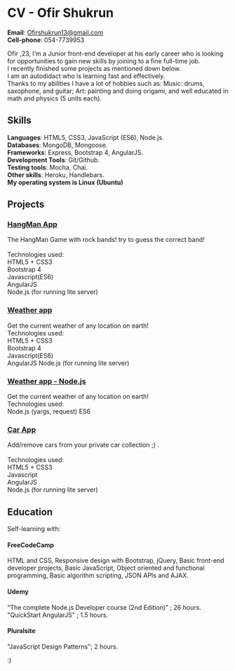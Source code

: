 # CV - Ofir Shukrun

**Email**: Ofirshukrun13@gmail.com<br> 
**Cell-phone**: 054-7739953

Ofir ,23, I’m a Junior front-end developer at his early career who is looking for opportunities to gain new skills by joining to a fine full-time job.<br> I recently finished some projects as mentioned down below.<br>  I am an autodidact who is learning fast and effectively.<br>  Thanks to my abilities I have a lot of hobbies such as: Music: drums, saxophone, and guitar; Art: painting and doing origami, and well educated in math and physics (5 units each).<br> 
## Skills
**Languages**: HTML5, CSS3, JavaScript (ES6), Node.js.<br> 
**Databases**: MongoDB, Mongoose.<br> 
**Frameworks**: Express, Bootstrap 4, AngularJS.<br> 
**Development Tools**: Git/Github.<br> 
**Testing tools**: Mocha, Chai.<br>
**Other skills**: Heroku, Handlebars.<br>
**My operating system is Linux (Ubuntu)**

## Projects

### [HangMan App](https://github.com/OfirShukrun/HangMan-App)
The HangMan Game with rock bands! try to guess the correct band!<br> 
<br>
Technologies used: <br> 
HTML5 + CSS3<br>
Bootstrap 4<br>
Javascript(ES6)<br>
AngularJS<br>
Node.js (for running lite server)

### [Weather app](https://github.com/OfirShukrun/Weather-app)
Get the current weather of any location on earth!
<br>
Technologies used: <br> 
HTML5 + CSS3<br>
Bootstrap 4<br>
Javascript(ES6)<br>
AngularJS
Node.js (for running lite server)

### [Weather app - Node.js](https://github.com/OfirShukrun/Weather-app-NodeJS)
Get the current weather of any location on earth!
<br>
Technologies used: <br> 
Node.js (yargs, request)
ES6

### [Car App](https://github.com/OfirShukrun/Car-App)
Add/remove cars from your private car collection ;) .<br> 
<br>
Technologies used: <br> 
HTML5 + CSS3 <br>
Javascript<br> 
AngularJS<br>
Node.js (for running lite server)

## Education<br> 
Self-learning with:<br> 
#### FreeCodeCamp 
HTML and CSS, Responsive design with Bootstrap, jQuery, Basic front-end developer projects, Basic JavaScript, Object oriented and functional programming, Basic algorithm scripting, JSON APIs and AJAX.<br> 
#### Udemy 
“The complete Node.js Developer course (2nd Edition)” ; 26 hours.<br> 
"QuickStart AngularJS" ; 1.5 hours.
#### Pluralsite
"JavaScript Design Patterns"; 2 hours.

:)
 


